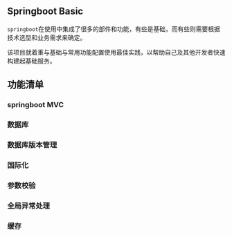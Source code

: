 ## Springboot Basic

`springboot`在使用中集成了很多的部件和功能，有些是基础，而有些则需要根据技术选型和业务需求来确定。

该项目就着重与基础与常用功能配置使用最佳实践，以帮助自己及其他开发者快速构建起基础服务。

## 功能清单

### springboot MVC

### 数据库

### 数据库版本管理

### 国际化

### 参数校验

### 全局异常处理

### 缓存

